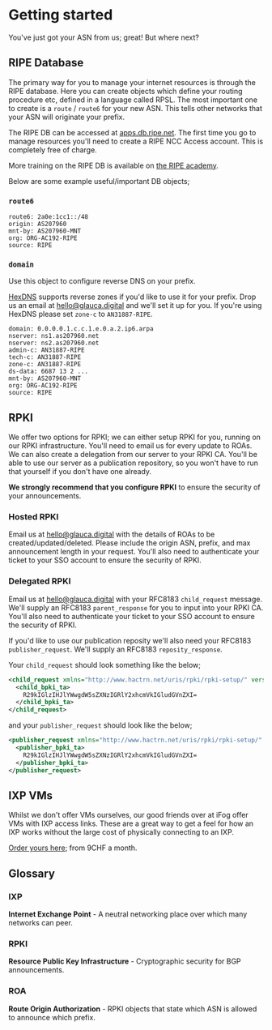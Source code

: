 # Getting started

You've just got your ASN from us; great! But where next?

## RIPE Database

The primary way for you to manage your internet resources is through the 
RIPE database. Here you can create objects which define your routing
procedure etc, defined in a language called RPSL.
The most important one to create is a `route` / `route6` for your new ASN.
This tells other networks that your ASN will originate your prefix.

The RIPE DB can be accessed at [apps.db.ripe.net](https://apps.db.ripe.net).
The first time you go to manage resources you'll need to create a RIPE NCC
Access account. This is completely free of charge.

More training on the RIPE DB is available on
[the RIPE academy](https://academy.ripe.net).

Below are some example useful/important DB objects;

### `route6`

```rpsl
route6: 2a0e:1cc1::/48
origin: AS207960
mnt-by: AS207960-MNT
org: ORG-AC192-RIPE
source: RIPE
```

### `domain`

Use this object to configure reverse DNS on your prefix. 

[HexDNS](https://dns.glauca.digital/reverse/) supports reverse zones if
you'd like to use it for your prefix.
Drop us an email at [hello@glauca.digital](mailto:hello@glauca.digital) and
we'll set it up for you. If you're using HexDNS please set `zone-c`
to `AN31887-RIPE`.

```rpsl
domain: 0.0.0.0.1.c.c.1.e.0.a.2.ip6.arpa
nserver: ns1.as207960.net
nserver: ns2.as207960.net
admin-c: AN31887-RIPE
tech-c: AN31887-RIPE
zone-c: AN31887-RIPE
ds-data: 6687 13 2 ...
mnt-by: AS207960-MNT
org: ORG-AC192-RIPE
source: RIPE
```

## RPKI

We offer two options for RPKI; we can either setup RPKI for you, running on
our RPKI infrastructure. You'll need to email us for every update to ROAs.
We can also create a delegation from our server to your RPKI CA. You'll
be able to use our server as a publication repository, so you won't have 
to run that yourself if you don't have one already.

**We strongly recommend that you configure RPKI** to ensure the security
of your announcements.

### Hosted RPKI

Email us at [hello@glauca.digital](mailto:hello@glauca.digital) with the
details of ROAs to be created/updated/deleted. Please include the origin
ASN, prefix, and max announcement length in your request. You'll also need
to authenticate your ticket to your SSO account to ensure the security of
RPKI.

### Delegated RPKI

Email us at [hello@glauca.digital](mailto:hello@glauca.digital) with your
RFC8183 `child_request` message. We'll supply an RFC8183 `parent_response`
for you to input into your RPKI CA. You'll also need to authenticate your
ticket to your SSO account to ensure the security of RPKI.

If you'd like to use our publication reposity we'll also need your RFC8183
`publisher_request`. We'll supply an RFC8183 `reposity_response`.

Your `child_request` should look something like the below;

```xml
<child_request xmlns="http://www.hactrn.net/uris/rpki/rpki-setup/" version="1" child_handle="Bob">
  <child_bpki_ta>
    R29kIGlzIHJlYWwgdW5sZXNzIGRlY2xhcmVkIGludGVnZXI=
  </child_bpki_ta>
</child_request>
```
and your `publisher_request` should look like the below;

```xml
<publisher_request xmlns="http://www.hactrn.net/uris/rpki/rpki-setup/" version="1" tag="A0001" publisher_handle="Bob">
  <publisher_bpki_ta>
    R29kIGlzIHJlYWwgdW5sZXNzIGRlY2xhcmVkIGludGVnZXI=
  </publisher_bpki_ta>
</publisher_request>
```

## IXP VMs

Whilst we don't offer VMs ourselves, our good friends over at iFog offer VMs
with IXP access links. These are a great way to get a feel for how an IXP
works without the large cost of physically connecting to an IXP.

[Order yours here](https://my.ifog.ch/order/main/packages/ixp-vm/?group_id=19&a=ODg=); from 9CHF a month.

## Glossary

### IXP

**Internet Exchange Point** - A neutral networking place over which many
networks can peer.

### RPKI

**Resource Public Key Infrastructure** - Cryptographic security for BGP 
announcements.

### ROA
**Route Origin Authorization** - RPKI objects that state which ASN is
allowed to announce which prefix.

